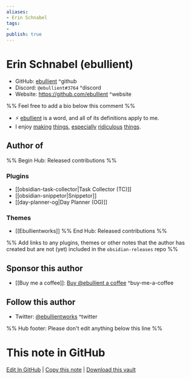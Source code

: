 ```yaml
---
aliases:
- Erin Schnabel
tags:
- 
publish: true
---
```


# Erin Schnabel (ebullient)

- GitHub: [ebullient](https://github.com/ebullient/) ^github
- Discord: `@ebullient#3764` ^discord
- Website: <https://github.com/ebullient> ^website
<!-- - [[Publish sites|Publish site]]: <https://> ^publish-->

%% Feel free to add a bio below this comment %%

- ⚡ [ebullient](https://www.merriam-webster.com/dictionary/ebullient) is a word, and all of its definitions apply to me.
- I enjoy [making](https://github.com/quarkusio/quarkus) [things](https://github.com/quarkiverse/quarkus-micrometer-registry), [especially](https://github.com/ebullient/monster-combat) [ridiculous](https://github.com/ebullient/fc5-convert-cli) [things](https://github.com/gameontext).

## Author of

%% Begin Hub: Released contributions %%
### Plugins
- [[obsidian-task-collector|Task Collector (TC)]]
- [[obsidian-snippetor|Snippetor]]
- [[day-planner-og|Day Planner (OG)]]

### Themes
- [[Ebullientworks]]
%% End Hub: Released contributions %%

%% Add links to any plugins, themes or other notes that the author has created but are not (yet) included in the `obsidian-releases` repo %%

<!--
### Unlisted plugins
-->

<!--
### Others
-->

## Sponsor this author

<!-- - [[GitHub sponsors]]: [Sponsor @ebullient on GitHub Sponsors](https://github.com/sponsors/ebullient) ^github-sponsor-->
- [[Buy me a coffee]]: [Buy @ebullient a coffee](https://www.buymeacoffee.com/ebullient) ^buy-me-a-coffee
<!-- - [[PayPal]]: <https://> ^paypal-->
<!-- - [[Patreon]]: <https://> ^patreon-->

## Follow this author

<!-- - [[YouTube Channels|On YouTube]]: <https://> ^youtube-->
- Twitter: [@ebullientworks](https://twitter.com/ebullientworks) ^twitter
<!-- - ... -->

%% Hub footer: Please don't edit anything below this line %%

# This note in GitHub

<span class="git-footer">[Edit In GitHub](https://github.dev/obsidian-community/obsidian-hub/blob/main/01%20-%20Community/People/ebullient.md "git-hub-edit-note") | [Copy this note](https://raw.githubusercontent.com/obsidian-community/obsidian-hub/main/01%20-%20Community/People/ebullient.md "git-hub-copy-note") | [Download this vault](https://github.com/obsidian-community/obsidian-hub/archive/refs/heads/main.zip "git-hub-download-vault") </span>
